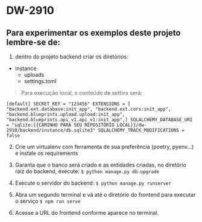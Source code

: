 # DW-2910
## Para experimentar os exemplos deste projeto lembre-se de:

1. dentro do projeto backend criar os diretórios:
- instance
    - uploads
    - settings.toml

> Para execução local, o conteúdo de settins será:

`
[default]
SECRET_KEY = "123456"
EXTENSIONS = [ "backend.ext.database:init_app", "backend.ext.cors:init_app", "backend.blueprints.upload.upload:init_app", "backend.blueprints.api_v1.api_v1:init_app",]
SQLALCHEMY_DATABASE_URI = "sqlite:{{CAMINHO PARA SEU REPOSITÓRIO LOCAL}}/dw-2910/backend/instance/db.sqlite3"
SQLALCHEMY_TRACK_MODIFICATIONS = false
`

2. Crie um virtualenv com ferramenta de sua preferência (poetry, pyenv...) e instale os requirements

3. Garanta que o banco será criado e as entidades criadas, no diretório raiz do backend, execute:
`$ python manage.py db-upgrade`

4. Execute o servidor do backend:
`$ python manage.py runserver`

5. Abra um segundo terminal e vá até o diretório do frontend para executar o serviço
`$ npm run serve`

6. Acesse a URL do frontend conforme aparece no terminal.